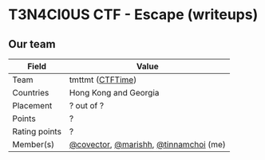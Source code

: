 # T3N4CI0US CTF - Escape (writeups)

## Our team

| Field         | Value                                                                                                                               |
| ------------- | ----------------------------------------------------------------------------------------------------------------------------------- |
| Team          | tmttmt ([CTFTime](https://ctftime.org/team/195493))                                                                                 |
| Countries     | Hong Kong and Georgia                                                                                                               |
| Placement     | ? out of ?                                                                                                                          |
| Points        | ?                                                                                                                                   |
| Rating points | ?                                                                                                                                   |
| Member(s)     | [@covector](https://github.com/covector), [@marishh](https://github.com/marishh), [@tinnamchoi](https://github.com/tinnamchoi) (me) |
